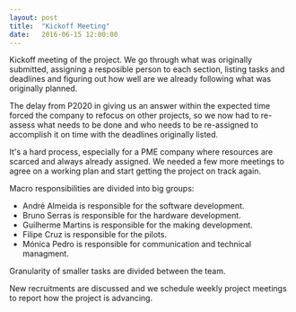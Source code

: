 ```yaml
---
layout: post
title:  "Kickoff Meeting"
date:   2016-06-15 12:00:00
---
```


Kickoff meeting of the project. We go through what was originally submitted, assigning a resposible person to each section, listing tasks and deadlines and figuring out how well are we already following what was originally planned.

The delay from P2020 in giving us an answer within the expected time forced the company to refocus on other projects, so we now had to re-assess what needs to be done and who needs to be re-assigned to accomplish it on time with the deadlines originally listed.

It's a hard process, especially for a PME company where resources are scarced and always already assigned. We needed a few more meetings to agree on a working plan and start getting the project on track again.

Macro responsibilities are divided into big groups:

* André Almeida is responsible for the software development.
* Bruno Serras is responsible for the hardware development.
* Guilherme Martins is responsible for the making development.
* Filipe Cruz is responsible for the pilots.
* Mónica Pedro is responsible for communication and technical managment.

Granularity of smaller tasks are divided between the team.

New recruitments are discussed and we schedule weekly project meetings to report how the project is advancing.
